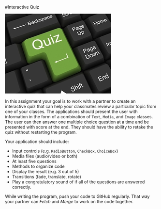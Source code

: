 #Interactive Quiz

![Quiz!](quiz.jpg)

In this assignment your goal is to work with a partner to create an interactive quiz that can help your classmates review a particular topic from one of your classes. The applications should present the user with information in the form of a combination of `Text`, `Media`, and `Image` classes. The user can then answer one multiple choice question at a time and be presented with score at the end. They should have the ability to retake the quiz without restarting the program.
 
Your application should include:

* Input controls (e.g. `RadioButton`, `CheckBox`, `ChoiceBox`)
* Media files (audio/video or both)
* At least five questions
* Methods to organize code
* Display the result (e.g. 3 out of 5)
* Transitions (fade, translate, rotate)
* Play a congratulatory sound of if all of the questions are answered correctly.

While writing the program, push your code to GitHub regularly. That way your partner can _Fetch_ and _Merge_ to work on the code together.
